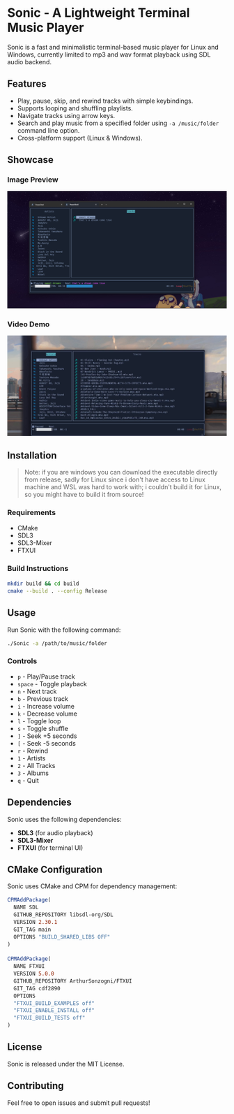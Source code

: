 
# Sonic - A Lightweight Terminal Music Player

Sonic is a fast and minimalistic terminal-based music player for Linux and Windows,
currently limited to mp3 and wav format playback using SDL audio backend.


## Features

- Play, pause, skip, and rewind tracks with simple keybindings.
- Supports looping and shuffling playlists.
- Navigate tracks using arrow keys.
- Search and play music from a specified folder using `-a /music/folder` command line option.
- Cross-platform support (Linux & Windows).

## Showcase

### Image Preview

![Sonic UI](./asset/image_2024-03-23_20-19-27.png)

### Video Demo

[![Watch the Video](./asset/thumbnail.png)](./asset/showcase_vid.mp4)

## Installation

> Note: if you are windows you can download the executable directly from release, sadly for Linux since i don't have access to Linux machine and WSL was hard to work with;
 i couldn't build it for Linux, so you might have to build it from source!

### Requirements

- CMake
- SDL3
- SDL3-Mixer
- FTXUI

### Build Instructions

```sh
mkdir build && cd build
cmake --build . --config Release
```

## Usage

Run Sonic with the following command:

```sh
./Sonic -a /path/to/music/folder
```

### Controls

- `p` - Play/Pause track
- `space` - Toggle playback
- `n` - Next track
- `b` - Previous track
- `i` - Increase volume
- `k` - Decrease volume
- `l` - Toggle loop
- `s` - Toggle shuffle
- `]` - Seek +5 seconds
- `[` - Seek -5 seconds
- `r` - Rewind
- `1` - Artists
- `2` - All Tracks
- `3` - Albums
- `q` - Quit


## Dependencies

Sonic uses the following dependencies:

- **SDL3** (for audio playback)
- **SDL3-Mixer**
- **FTXUI** (for terminal UI)

## CMake Configuration

Sonic uses CMake and CPM for dependency management:

```cmake
CPMAddPackage(
  NAME SDL
  GITHUB_REPOSITORY libsdl-org/SDL 
  VERSION 2.30.1
  GIT_TAG main
  OPTIONS "BUILD_SHARED_LIBS OFF"
)

CPMAddPackage(
  NAME FTXUI
  VERSION 5.0.0
  GITHUB_REPOSITORY ArthurSonzogni/FTXUI
  GIT_TAG cdf2890
  OPTIONS
  "FTXUI_BUILD_EXAMPLES off"
  "FTXUI_ENABLE_INSTALL off"
  "FTXUI_BUILD_TESTS off"
)


```

## License

Sonic is released under the MIT License.

## Contributing

Feel free to open issues and submit pull requests!


